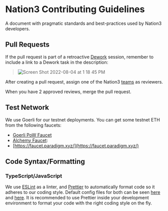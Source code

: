 # Nation3 Contributing Guidelines

A document with pragmatic standards and best-practices used by Nation3 developers.

## Pull Requests

If the pull request is part of a retroactive [Dework](https://app.dework.xyz/nation3) session, remember to include a link to a Dework task in the description:

> ![Screen Shot 2022-08-04 at 1 18 45 PM](https://user-images.githubusercontent.com/95955389/182770285-5355cd10-ebbd-4acf-87a8-0c2d1213fc42.png)

After creating a pull request, assign one of the Nation3 [teams](https://github.com/orgs/nation3/teams) as reviewers.

When you have 2 approved reviews, merge the pull request.

## Test Network
We use Goerli for our testnet deployments. You can get some testnet ETH from the following faucets:
- [Goerli PoW Faucet](https://goerli-faucet.pk910.de/)
- [Alchemy Faucet](https://goerlifaucet.com/): 
- [https://faucet.paradigm.xyz/](https://faucet.paradigm.xyz/)

## Code Syntax/Formatting

### TypeScript/JavaScript

We use [ESLint](https://eslint.org) as a linter, and [Prettier](https://prettier.io) to automatically format code so it adheres to our coding style.
Default config files for both can be seen [here](https://github.com/nation3/app/blob/main/ui/.eslintrc) and [here](https://github.com/nation3/app/blob/main/ui/.prettierrc.json). It is recommended to use Prettier inside your development environment to format your code with the right coding style on the fly.
